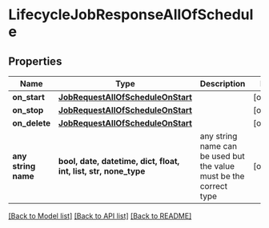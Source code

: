 # LifecycleJobResponseAllOfSchedule


## Properties
Name | Type | Description | Notes
------------ | ------------- | ------------- | -------------
**on_start** | [**JobRequestAllOfScheduleOnStart**](JobRequestAllOfScheduleOnStart.md) |  | [optional] 
**on_stop** | [**JobRequestAllOfScheduleOnStart**](JobRequestAllOfScheduleOnStart.md) |  | [optional] 
**on_delete** | [**JobRequestAllOfScheduleOnStart**](JobRequestAllOfScheduleOnStart.md) |  | [optional] 
**any string name** | **bool, date, datetime, dict, float, int, list, str, none_type** | any string name can be used but the value must be the correct type | [optional]

[[Back to Model list]](../README.md#documentation-for-models) [[Back to API list]](../README.md#documentation-for-api-endpoints) [[Back to README]](../README.md)


